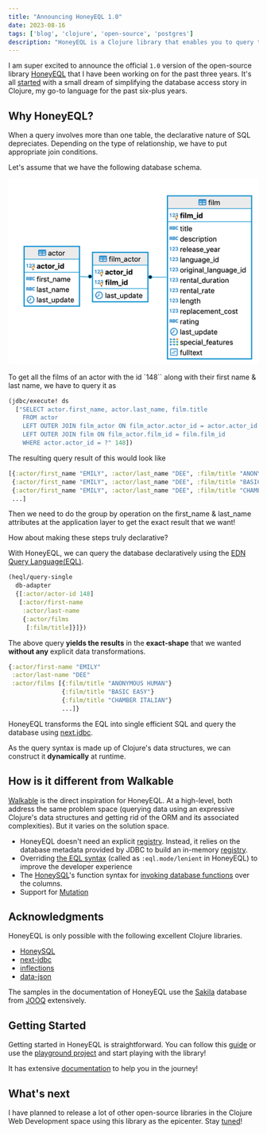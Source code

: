 ```yaml
---
title: "Announcing HoneyEQL 1.0"
date: 2023-08-16
tags: ['blog', 'clojure', 'open-source', 'postgres']
description: "HoneyEQL is a Clojure library that enables you to query the database declaratively using the EDN Query Language(EQL). It aims to simplify the effort required to work with relational databases in Clojure."
---
```


I am super excited to announce the official `1.0` version of the open-source library [HoneyEQL](https://github.com/tamizhvendan/honeyeql) that I have been working on for the past three years. It's all [started](https://github.com/tamizhvendan/honeyeql/commit/b925247e87ba868857c8ad1e8b7ecdfa9ed21fc4) with a small dream of simplifying the database access story in Clojure, my go-to language for the past six-plus years.  

## Why HoneyEQL?

When a query involves more than one table, the declarative nature of SQL depreciates. Depending on the type of relationship, we have to put appropriate join conditions.

Let's assume that we have the following database schema.

![](https://raw.githubusercontent.com/tamizhvendan/honeyeql/master/doc/img/film_actor_er_diagram.png)

To get all the films of an actor with the id `148`` along with their first name & last name, we have to query it as

```clojure
(jdbc/execute! ds 
  ["SELECT actor.first_name, actor.last_name, film.title
    FROM actor
    LEFT OUTER JOIN film_actor ON film_actor.actor_id = actor.actor_id
    LEFT OUTER JOIN film ON film_actor.film_id = film.film_id
    WHERE actor.actor_id = ?" 148])
```

The resulting query result of this would look like

```clojure
[{:actor/first_name "EMILY", :actor/last_name "DEE", :film/title "ANONYMOUS HUMAN"}
 {:actor/first_name "EMILY", :actor/last_name "DEE", :film/title "BASIC EASY"}
 {:actor/first_name "EMILY", :actor/last_name "DEE", :film/title "CHAMBER ITALIAN"}
 ...]
```

Then we need to do the group by operation on the first_name & last_name attributes at the application layer to get the exact result that we want!

How about making these steps truly declarative?

With HoneyEQL, we can query the database declaratively using the [EDN Query Language(EQL)](https://edn-query-language.org/).

```clojure
(heql/query-single 
  db-adapter  
  {[:actor/actor-id 148] 
   [:actor/first-name 
    :actor/last-name 
    {:actor/films 
     [:film/title]}]})
```

The above query **yields the results** in the **exact-shape** that we wanted **without any** explicit data transformations.

```clojure
{:actor/first-name "EMILY"
 :actor/last-name "DEE"
 :actor/films [{:film/title "ANONYMOUS HUMAN"}
               {:film/title "BASIC EASY"}
               {:film/title "CHAMBER ITALIAN"}
               ...]}
```

HoneyEQL transforms the EQL into single efficient SQL and query the database using [next.jdbc](https://github.com/seancorfield/next-jdbc).

As the query syntax is made up of Clojure's data structures, we can construct it **dynamically** at runtime.

## How is it different from Walkable

[Walkable](https://walkable.gitlab.io/) is the direct inspiration for HoneyEQL. At a high-level, both address the same problem space (querying data using an expressive Clojure's data structures and getting rid of the ORM and its associated complexities). But it varies on the solution space.

* HoneyEQL doesn't need an explicit [registry](https://walkable.gitlab.io/walkable/1.3.0/registry.html). Instead, it relies on the database metadata provided by JDBC to build an in-memory [registry](https://cljdoc.org/d/com.github.tamizhvendan/honeyeql/1.0.0/doc/debugging-troubleshooting#viewing-entities--attributes-of-a-db-schema). 
* Overriding [the EQL syntax](https://cljdoc.org/d/com.github.tamizhvendan/honeyeql/1.0.0/doc/query-syntax#honeyeql-override-2) (called as `:eql.mode/lenient` in HoneyEQL) to improve the developer experience
* The [HoneySQL](https://github.com/jkk/honeysql)'s function syntax for [invoking database functions](https://cljdoc.org/d/com.github.tamizhvendan/honeyeql/1.0.0/doc/aggregate-queries) over the columns.   
* Support for [Mutation](https://cljdoc.org/d/com.github.tamizhvendan/honeyeql/1.0.0/doc/mutation)

## Acknowledgments

HoneyEQL is only possible with the following excellent Clojure libraries.

- [HoneySQL](https://github.com/jkk/honeysql)
- [next-jdbc](https://github.com/seancorfield/next-jdbc)
- [inflections](https://github.com/r0man/inflections-clj)
- [data-json](https://github.com/clojure/data.json)

The samples in the documentation of HoneyEQL use the [Sakila](https://www.jooq.org/sakila) database from [JOOQ](https://www.jooq.org) extensively.

## Getting Started

Getting started in HoneyEQL is straightforward. You can follow this [guide]((https://cljdoc.org/d/com.github.tamizhvendan/honeyeql/1.0.0/doc/getting-started)) or use the [playground project](https://github.com/tamizhvendan/honeyeql/tree/master/playground) and start playing with the library!

It has extensive [documentation](https://cljdoc.org/d/com.github.tamizhvendan/honeyeql/1.0.0) to help you in the journey!

## What's next

I have planned to release a lot of other open-source libraries in the Clojure Web Development space using this library as the epicenter. Stay [tuned](https://github.com/tamizhvendan)! 
